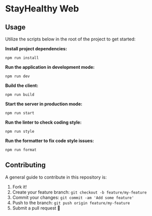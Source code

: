 # StayHealthy Web

## Usage

Utilize the scripts below in the root of the project to get started:

**Install project dependencies:**

`npm run install`

**Run the application in development mode:**

`npm run dev`

**Build the client:**

`npm run build`

**Start the server in production mode:**

`npm run start`

**Run the linter to check coding style:**

`npm run style`

**Run the formatter to fix code style issues:**

`npm run format`

## Contributing

A general guide to contribute in this repository is:

1. Fork it!
2. Create your feature branch: `git checkout -b feature/my-feature`
3. Commit your changes: `git commit -am 'Add some feature'`
4. Push to the branch: `git push origin feature/my-feature`
5. Submit a pull request :rocket:
